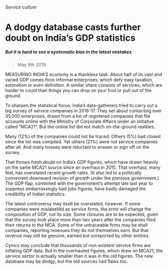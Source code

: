 ###### Service culture
# A dodgy database casts further doubt on India’s GDP statistics 
##### But it is hard to see a systematic bias in the latest mistakes 
> May 9th 2019 
MEASURING INDIA’S economy is a thankless task. About half of its vast and varied GDP comes from informal enterprises, which defy easy taxation, estimation or even definition. A similar share consists of services, which are harder to count than things you can drop on your foot or pull out of the ground. 
To sharpen the statistical focus, India’s data-gatherers tried to carry out a big survey of service companies in 2016-17. They set about contacting over 35,000 enterprises, drawn from a list of registered companies that file accounts online with the Ministry of Corporate Affairs under an initiative called “MCA21”. But the online list did not match on-the-ground realities. 
Many (12%) of the companies could not be traced. Others (5%) had closed since the list was compiled. Yet others (21%) were not service companies after all. And many bosses were reluctant to answer or sign off on the survey. 
That throws fresh doubt on India’s GDP figures, which have drawn heavily on the same MCA21 source since an overhaul in 2015. That overhaul, many feel, has overstated recent growth rates. (It also led to a politically convenient downward revision of growth under the previous government.) The GDP flap, combined with the government’s attempt late last year to suppress embarrassingly bad jobs figures, have badly damaged the credibility of Indian statistics. 
The latest controversy may itself be overstated, however. If some companies were mislabelled as service firms, the error will change the composition of GDP, not its size. Some closures are to be expected, given that the survey took place more than two years after the companies filed their returns to the MCA. Some of the untraceable firms may be shell companies, reporting revenues they do not themselves earn. But that revenue may still be genuine, earned but unreported by other entities. 
Cynics may conclude that thousands of non-existent service firms are inflating GDP data. But in the overhauled figures, which draw on MCA21, the service sector is actually smaller than it was in the old figures. The new database may be dodgy, but the old sources had flaws too. 
